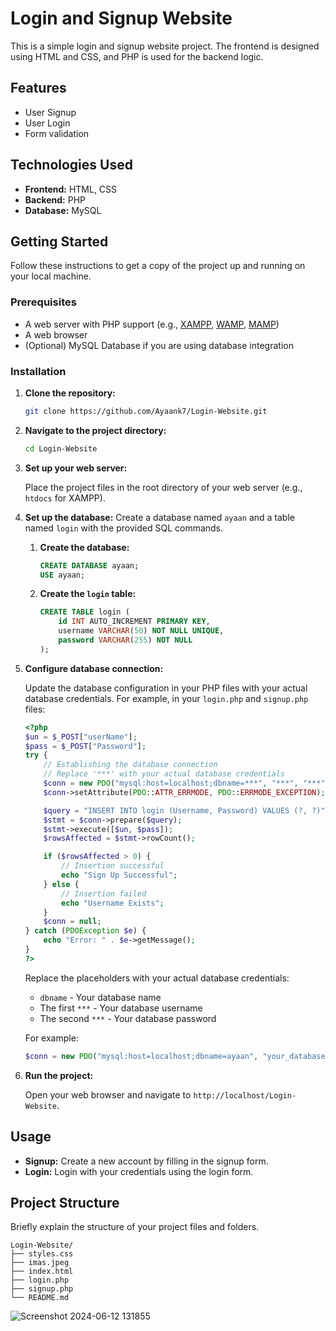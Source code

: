 # Login and Signup Website

This is a simple login and signup website project. The frontend is designed using HTML and CSS, and PHP is used for the backend logic.

## Features

- User Signup
- User Login
- Form validation

## Technologies Used

- **Frontend:** HTML, CSS
- **Backend:** PHP
- **Database:** MySQL 

## Getting Started

Follow these instructions to get a copy of the project up and running on your local machine.

### Prerequisites

- A web server with PHP support (e.g., [XAMPP](https://www.apachefriends.org/index.html), [WAMP](http://www.wampserver.com/en/), [MAMP](https://www.mamp.info/en/))
- A web browser
- (Optional) MySQL Database if you are using database integration

### Installation

1. **Clone the repository:**

    ```bash
    git clone https://github.com/Ayaank7/Login-Website.git
    ```

2. **Navigate to the project directory:**

    ```bash
    cd Login-Website
    ```

3. **Set up your web server:**

    Place the project files in the root directory of your web server (e.g., `htdocs` for XAMPP).

4. **Set up the database:**
    Create a database named `ayaan` and a table named `login` with the provided SQL commands.

    1. **Create the database:**

        ```sql
        CREATE DATABASE ayaan;
        USE ayaan;
        ```

    2. **Create the `login` table:**

        ```sql
        CREATE TABLE login (
            id INT AUTO_INCREMENT PRIMARY KEY,
            username VARCHAR(50) NOT NULL UNIQUE,
            password VARCHAR(255) NOT NULL
        );
        ```

5. **Configure database connection:**

    Update the database configuration in your PHP files with your actual database credentials. For example, in your `login.php` and `signup.php` files:

    ```php
    <?php
    $un = $_POST["userName"];
    $pass = $_POST["Password"];
    try {
        // Establishing the database connection
        // Replace '***' with your actual database credentials
        $conn = new PDO("mysql:host=localhost;dbname=***", "***", "***");
        $conn->setAttribute(PDO::ATTR_ERRMODE, PDO::ERRMODE_EXCEPTION);

        $query = "INSERT INTO login (Username, Password) VALUES (?, ?)";
        $stmt = $conn->prepare($query);
        $stmt->execute([$un, $pass]);
        $rowsAffected = $stmt->rowCount();

        if ($rowsAffected > 0) {
            // Insertion successful
            echo "Sign Up Successful";
        } else {
            // Insertion failed
            echo "Username Exists";
        }
        $conn = null;
    } catch (PDOException $e) {
        echo "Error: " . $e->getMessage();
    }
    ?>
    ```

    Replace the placeholders with your actual database credentials:

    - `dbname` - Your database name
    - The first `***` - Your database username
    - The second `***` - Your database password

    For example:

    ```php
    $conn = new PDO("mysql:host=localhost;dbname=ayaan", "your_database_username", "your_database_password");
    ```

6. **Run the project:**

    Open your web browser and navigate to `http://localhost/Login-Website`.

## Usage

- **Signup:** Create a new account by filling in the signup form.
- **Login:** Login with your credentials using the login form.

## Project Structure

Briefly explain the structure of your project files and folders.

```plaintext
Login-Website/
├── styles.css
├── imas.jpeg
├── index.html
├── login.php
├── signup.php
└── README.md
```
![Screenshot 2024-06-12 131855](https://github.com/Ayaank7/Login-Website/assets/142133833/88c74f0b-4bb8-4361-ae4e-e55d643ee54e)
